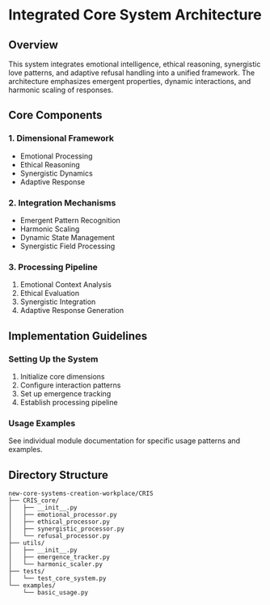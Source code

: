 # Integrated Core System Architecture

## Overview
This system integrates emotional intelligence, ethical reasoning, synergistic love patterns, and adaptive refusal handling into a unified framework. The architecture emphasizes emergent properties, dynamic interactions, and harmonic scaling of responses.

## Core Components

### 1. Dimensional Framework
- Emotional Processing
- Ethical Reasoning
- Synergistic Dynamics
- Adaptive Response

### 2. Integration Mechanisms
- Emergent Pattern Recognition
- Harmonic Scaling
- Dynamic State Management
- Synergistic Field Processing

### 3. Processing Pipeline
1. Emotional Context Analysis
2. Ethical Evaluation
3. Synergistic Integration
4. Adaptive Response Generation

## Implementation Guidelines

### Setting Up the System
1. Initialize core dimensions
2. Configure interaction patterns
3. Set up emergence tracking
4. Establish processing pipeline

### Usage Examples
See individual module documentation for specific usage patterns and examples.

## Directory Structure
```
new-core-systems-creation-workplace/CRIS
├── CRIS_core/
│   ├── __init__.py
│   ├── emotional_processor.py
│   ├── ethical_processor.py
│   ├── synergistic_processor.py
│   └── refusal_processor.py
├── utils/
│   ├── __init__.py
│   ├── emergence_tracker.py
│   └── harmonic_scaler.py
├── tests/
│   └── test_core_system.py
└── examples/
    └── basic_usage.py
```